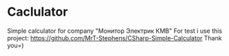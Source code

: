 # Caclulator
 Simple calculator for company "Монитор Электрик КМВ"
For test i use this project: https://github.com/MrT-Stephens/CSharp-Simple-Calculator 
Thank you=)
